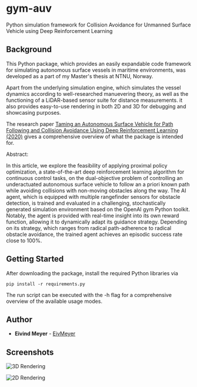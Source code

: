 # gym-auv

Python simulation framework for Collision Avoidance for Unmanned Surface Vehicle using Deep Reinforcement Learning

## Background

This Python package, which provides an easily expandable code framework for simulating autonomous surface vessels
in maritime environments, was developed as a part of my Master's thesis at NTNU, Norway.

Apart from the underlying simulation engine, which simulates the vessel dynamics according to well-researched manuevering theory,
as well as the functioning of a LiDAR-based sensor suite for distance measurements.
it also provides easy-to-use rendering in both 2D and 3D for debugging and showcasing purposes.

The research paper [Taming an Autonomous Surface Vehicle for Path Following and Collision Avoidance Using Deep Reinforcement Learning (2020)](https://ieeexplore.ieee.org/document/9016254?fbclid=IwAR3obkbKJcbA2Jrn3nqKp7iUD_MAag01YSCm3liaIYJN7xN9enzdHUA0Ma8) gives a comprehensive overview of what the package is intended for.

Abstract:

In this article, we explore the feasibility of applying proximal policy optimization, a state-of-the-art deep reinforcement learning algorithm for continuous control tasks, on the dual-objective problem of controlling an underactuated autonomous surface vehicle to follow an a priori known path while avoiding collisions with non-moving obstacles along the way. The AI agent, which is equipped with multiple rangefinder sensors for obstacle detection, is trained and evaluated in a challenging, stochastically generated simulation environment based on the OpenAI gym Python toolkit. Notably, the agent is provided with real-time insight into its own reward function, allowing it to dynamically adapt its guidance strategy. Depending on its strategy, which ranges from radical path-adherence to radical obstacle avoidance, the trained agent achieves an episodic success rate close to 100%.

## Getting Started

After downloading the package, install the required Python libraries via

```
pip install -r requirements.py
```

The run script can be executed with the -h flag for a comprehensive overview of the available usage modes.

## Author

* **Eivind Meyer** - [EivMeyer](https://github.com/EivMeyer)

## Screenshots

![3D Rendering](https://i.imgur.com/KD0TqZW.png)

![2D Rendering](https://i.imgur.com/dBQOWYT.png)
